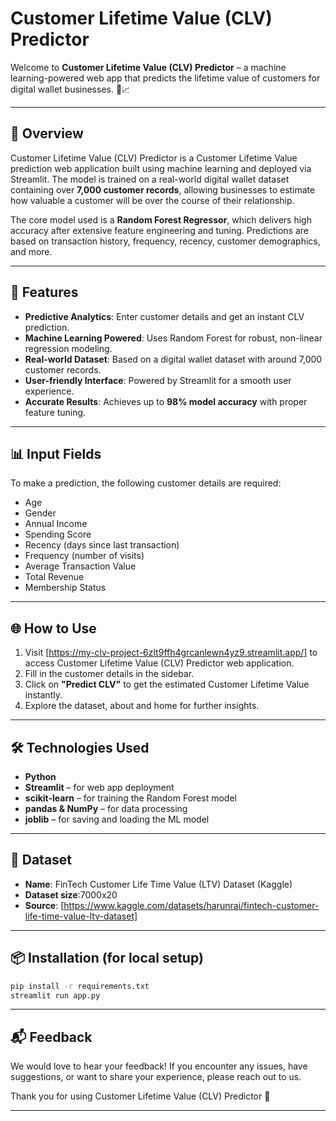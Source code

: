 # Customer Lifetime Value (CLV) Predictor

Welcome to **Customer Lifetime Value (CLV) Predictor** – a machine learning-powered web app that predicts the lifetime value of customers for digital wallet businesses. 🧠📈

---

## 📝 Overview

Customer Lifetime Value (CLV) Predictor is a Customer Lifetime Value prediction web application built using machine learning and deployed via Streamlit. The model is trained on a real-world digital wallet dataset containing over **7,000 customer records**, allowing businesses to estimate how valuable a customer will be over the course of their relationship.

The core model used is a **Random Forest Regressor**, which delivers high accuracy after extensive feature engineering and tuning. Predictions are based on transaction history, frequency, recency, customer demographics, and more.

---

## 🚀 Features

- **Predictive Analytics**: Enter customer details and get an instant CLV prediction.
- **Machine Learning Powered**: Uses Random Forest for robust, non-linear regression modeling.
- **Real-world Dataset**: Based on a digital wallet dataset with around 7,000 customer records.
- **User-friendly Interface**: Powered by Streamlit for a smooth user experience.
- **Accurate Results**: Achieves up to **98% model accuracy** with proper feature tuning.

---

## 📊 Input Fields

To make a prediction, the following customer details are required:

- Age  
- Gender  
- Annual Income  
- Spending Score  
- Recency (days since last transaction)  
- Frequency (number of visits)  
- Average Transaction Value  
- Total Revenue  
- Membership Status  

---

## 🌐 How to Use

1. Visit [https://my-clv-project-6zlt9ffh4grcanlewn4yz9.streamlit.app/] to access Customer Lifetime Value (CLV) Predictor web application.
2. Fill in the customer details in the sidebar.
3. Click on **"Predict CLV"** to get the estimated Customer Lifetime Value instantly.
4. Explore the dataset, about and home  for further insights.

---

## 🛠 Technologies Used

- **Python**
- **Streamlit** – for web app deployment
- **scikit-learn** – for training the Random Forest model
- **pandas & NumPy** – for data processing
- **joblib** – for saving and loading the ML model

---

## 📁 Dataset

- **Name**: FinTech Customer Life Time Value (LTV) Dataset (Kaggle)
- **Dataset size**:7000x20 
- **Source**: [https://www.kaggle.com/datasets/harunrai/fintech-customer-life-time-value-ltv-dataset]

---

## 📦 Installation (for local setup)

```bash
pip install -r requirements.txt
streamlit run app.py
```

---

## 📬 Feedback

We would love to hear your feedback! If you encounter any issues, have suggestions, or want to share your experience, please reach out to us.

Thank you for using Customer Lifetime Value (CLV) Predictor 🌟

---



